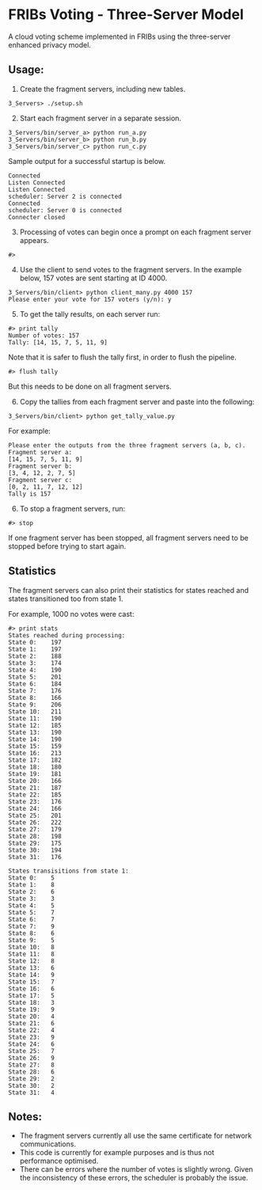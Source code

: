 # FRIBs Voting - Three-Server Model
A cloud voting scheme implemented in FRIBs using the three-server enhanced privacy model. 

## Usage:
1. Create the fragment servers, including new tables.
```
3_Servers> ./setup.sh
```
2. Start each fragment server in a separate session. 
```
3_Servers/bin/server_a> python run_a.py
3_Servers/bin/server_b> python run_b.py
3_Servers/bin/server_c> python run_c.py
```
Sample output for a successful startup is below.
```
Connected
Listen Connected
Listen Connected
scheduler: Server 2 is connected
Connected
scheduler: Server 0 is connected
Connecter closed
```

3. Processing of votes can begin once a prompt on each fragment server appears.
```
#>
```
4. Use the client to send votes to the fragment servers. In the example below, 157 votes are sent starting at ID 4000.
```
3_Servers/bin/client> python client_many.py 4000 157
Please enter your vote for 157 voters (y/n): y
```
5. To get the tally results, on each server run:
```
#> print tally
Number of votes: 157
Tally: [14, 15, 7, 5, 11, 9]
```
Note that it is safer to flush the tally first, in order to flush the pipeline.
```
#> flush tally
```
But this needs to be done on all fragment servers.

6. Copy the tallies from each fragment server and paste into the following:
```
3_Servers/bin/client> python get_tally_value.py 
```
For example:
```
Please enter the outputs from the three fragment servers (a, b, c).
Fragment server a:
[14, 15, 7, 5, 11, 9]
Fragment server b:
[3, 4, 12, 2, 7, 5]
Fragment server c:
[0, 2, 11, 7, 12, 12]
Tally is 157
```
6. To stop a fragment servers, run:
```
#> stop 
```
If one fragment server has been stopped, all fragment servers need to be stopped before trying to start again.

## Statistics
The fragment servers can also print their statistics for states reached and states transitioned too from state 1. 

For example, 1000 no votes were cast:
```
#> print stats
States reached during processing:
State 0:	197
State 1:	197
State 2:	188
State 3:	174
State 4:	190
State 5:	201
State 6:	184
State 7:	176
State 8:	166
State 9:	206
State 10:	211
State 11:	190
State 12:	185
State 13:	190
State 14:	190
State 15:	159
State 16:	213
State 17:	182
State 18:	180
State 19:	181
State 20:	166
State 21:	187
State 22:	185
State 23:	176
State 24:	166
State 25:	201
State 26:	222
State 27:	179
State 28:	198
State 29:	175
State 30:	194
State 31:	176

States transisitions from state 1:
State 0:	5
State 1:	8
State 2:	6
State 3:	3
State 4:	5
State 5:	7
State 6:	7
State 7:	9
State 8:	6
State 9:	5
State 10:	8
State 11:	8
State 12:	8
State 13:	6
State 14:	9
State 15:	7
State 16:	6
State 17:	5
State 18:	3
State 19:	9
State 20:	4
State 21:	6
State 22:	4
State 23:	9
State 24:	6
State 25:	7
State 26:	9
State 27:	8
State 28:	6
State 29:	2
State 30:	2
State 31:	4
```

## Notes:
- The fragment servers currently all use the same certificate for network communications.
- This code is currently for example purposes and is thus not performance optimised. 
- There can be errors where the number of votes is slightly wrong. Given the inconsistency of these errors, the scheduler is probably the issue. 
